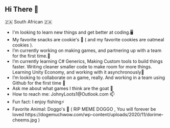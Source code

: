 ## Hi There 👋

🇿🇦 South African 🇿🇦
<ul>
<li> I'm looking to learn new things and get better at coding.🖥️</li>
<li> My favorite snacks are cookie's 🍪 ( and my favorite cookies are oatmeal cookies ).</li>
<li> I’m currently working on making games, and partnering up with a team for the first time.🔭</li>
<li> I’m currently learning C# Generics, Making Custom tools to build things faster. Writing cleaner smaller code to make room for more things. Learning Unity Economy, and working with it asynchronously🌱</li>
<li> I’m looking to collaborate on a game, really. And working in a team using Github for the first time 👯</li>
<li> Ask me about what games I think are the goat 💬</li>
<li> How to reach me: JohnyLoots1@Outlook.com 📫</li>
<li> Fun fact: I enjoy fishing⚡</li>
<li> Favorite Animal: Doggo's 🐶 ( RIP MEME DOGGO , You will forever be loved https://dogemuchwow.com/wp-content/uploads/2020/11/dorime-cheems.jpg ) </li>
</ul>


